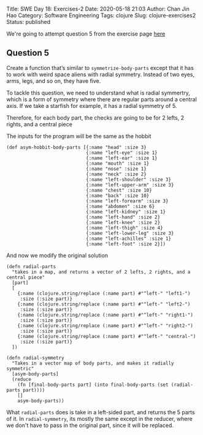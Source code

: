 Title: SWE Day 18: Exercises-2
Date: 2020-05-18 21:03
Author: Chan Jin Hao
Category: Software Engineering
Tags: clojure
Slug: clojure-exercises2
Status: published

We're going to attempt question 5 from the exercise page [here](https://www.braveclojure.com/do-things/#Exercises)


## Question 5

Create a function that’s similar to `symmetrize-body-parts` except that it has to work with weird space aliens with radial symmetry. Instead of two eyes, arms, legs, and so on, they have five.

To tackle this question, we need to understand what is radial symmertry, which is a form of symmetry where there are regular parts around a central axis. If we take a starfish for example, it has a radial symmetry of 5.

Therefore, for each body part, the checks are going to be for 2 lefts, 2 rights, and a central piece

The inputs for the program will be the same as the hobbit

```
(def asym-hobbit-body-parts [{:name "head" :size 3}
                             {:name "left-eye" :size 1}
                             {:name "left-ear" :size 1}
                             {:name "mouth" :size 1}
                             {:name "nose" :size 1}
                             {:name "neck" :size 2}
                             {:name "left-shoulder" :size 3}
                             {:name "left-upper-arm" :size 3}
                             {:name "chest" :size 10}
                             {:name "back" :size 10}
                             {:name "left-forearm" :size 3}
                             {:name "abdomen" :size 6}
                             {:name "left-kidney" :size 1}
                             {:name "left-hand" :size 2}
                             {:name "left-knee" :size 2}
                             {:name "left-thigh" :size 4}
                             {:name "left-lower-leg" :size 3}
                             {:name "left-achilles" :size 1}
                             {:name "left-foot" :size 2}])
```

And now we modify the original solution

```
(defn radial-parts
  "takes in a map, and returns a vector of 2 lefts, 2 rights, and a central piece"
  [part]
  [
    {:name (clojure.string/replace (:name part) #"^left-" "left1-")
     :size (:size part)}
    {:name (clojure.string/replace (:name part) #"^left-" "left2-")
     :size (:size part)}
    {:name (clojure.string/replace (:name part) #"^left-" "right1-")
     :size (:size part)}
    {:name (clojure.string/replace (:name part) #"^left-" "right2-")
     :size (:size part)}
    {:name (clojure.string/replace (:name part) #"^left-" "central-")
     :size (:size part)}
  ])

(defn radial-symmetry
  "Takes in a vector map of body parts, and makes it radially symmetric"
  [asym-body-parts]
  (reduce 
    (fn [final-body-parts part] (into final-body-parts (set (radial-parts part))))
    [] 
    asym-body-parts))
```

What `radial-parts` does is take in a left-sided part, and returns the 5 parts of it. In `radial-symmetry`, its mostly the same except in the reducer, where we don't have to pass in the original part, since it will be replaced.
